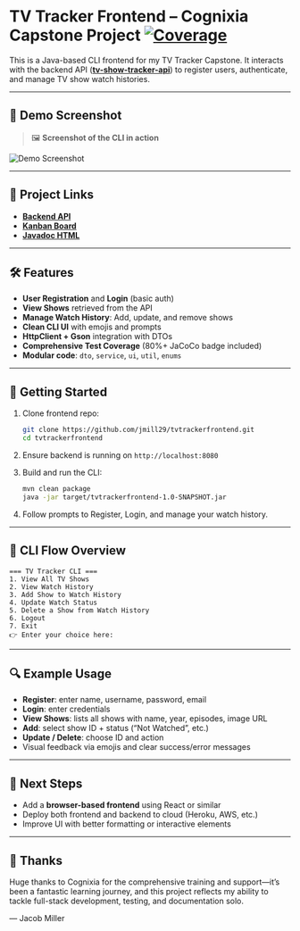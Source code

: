 # TV Tracker Frontend – Cognixia Capstone Project [![Coverage](https://img.shields.io/badge/Coverage-80%25-brightgreen.svg)](https://github.com/jmill29/tvtrackerfrontend/actions)

This is a Java-based CLI frontend for my TV Tracker Capstone. It interacts with the backend API (**[tv-show-tracker-api](https://github.com/jmill29/tv-show-tracker-api)**) to register users, authenticate, and manage TV show watch histories.

---

## 📸 Demo Screenshot

> 🖼️ **Screenshot of the CLI in action**  

![Demo Screenshot](https://cognixia-capstone-resources.s3.us-east-1.amazonaws.com/demo.png)

---

## 📌 Project Links

- [**Backend API**](https://github.com/jmill29/tv-show-tracker-api)  
- [**Kanban Board**](https://github.com/users/jmill29/projects/3)  
- [**Javadoc HTML**](./docs/index.html)

---

## 🛠 Features

- **User Registration** and **Login** (basic auth)
- **View Shows** retrieved from the API
- **Manage Watch History**: Add, update, and remove shows
- **Clean CLI UI** with emojis and prompts
- **HttpClient + Gson** integration with DTOs
- **Comprehensive Test Coverage** (80%+ JaCoCo badge included)
- **Modular code**: `dto`, `service`, `ui`, `util`, `enums`

---

## 🔧 Getting Started

1. Clone frontend repo:
   ```bash
   git clone https://github.com/jmill29/tvtrackerfrontend.git
   cd tvtrackerfrontend
   ```

2. Ensure backend is running on `http://localhost:8080`

3. Build and run the CLI:
   ```bash
   mvn clean package
   java -jar target/tvtrackerfrontend-1.0-SNAPSHOT.jar
   ```

4. Follow prompts to Register, Login, and manage your watch history.

---

## 🚀 CLI Flow Overview

```
=== TV Tracker CLI ===
1. View All TV Shows
2. View Watch History
3. Add Show to Watch History
4. Update Watch Status
5. Delete a Show from Watch History
6. Logout
7. Exit
👉 Enter your choice here:
```

---

## 🔍 Example Usage

- **Register**: enter name, username, password, email  
- **Login**: enter credentials  
- **View Shows**: lists all shows with name, year, episodes, image URL  
- **Add**: select show ID + status (“Not Watched”, etc.)  
- **Update / Delete**: choose ID and action  
- Visual feedback via emojis and clear success/error messages

---

## 🧩 Next Steps

- Add a **browser-based frontend** using React or similar  
- Deploy both frontend and backend to cloud (Heroku, AWS, etc.)  
- Improve UI with better formatting or interactive elements

---

## 🙏 Thanks

Huge thanks to Cognixia for the comprehensive training and support—it’s been a fantastic learning journey, and this project reflects my ability to tackle full-stack development, testing, and documentation solo.

— Jacob Miller
